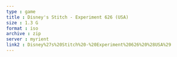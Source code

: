 ```yaml
---
type : game
title : Disney's Stitch - Experiment 626 (USA)
size : 1.3 G
format : iso
archive : zip
server : myrient
link2 : Disney%27s%20Stitch%20-%20Experiment%20626%20%28USA%29
---
```

